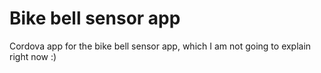 # Bike bell sensor app

Cordova app for the bike bell sensor app, which I am not going to explain right now :)
